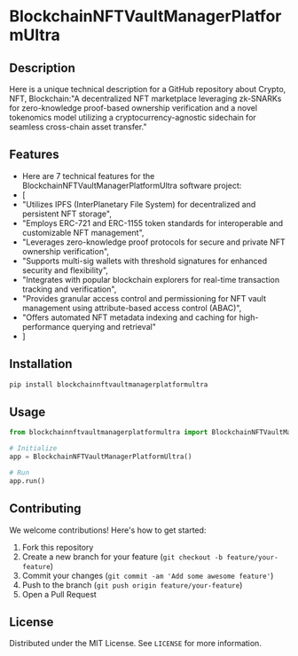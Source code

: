 # BlockchainNFTVaultManagerPlatformUltra

## Description

Here is a unique technical description for a GitHub repository about Crypto, NFT, Blockchain:"A decentralized NFT marketplace leveraging zk-SNARKs for zero-knowledge proof-based ownership verification and a novel tokenomics model utilizing a cryptocurrency-agnostic sidechain for seamless cross-chain asset transfer."

## Features

- Here are 7 technical features for the BlockchainNFTVaultManagerPlatformUltra software project:
- [
- "Utilizes IPFS (InterPlanetary File System) for decentralized and persistent NFT storage",
- "Employs ERC-721 and ERC-1155 token standards for interoperable and customizable NFT management",
- "Leverages zero-knowledge proof protocols for secure and private NFT ownership verification",
- "Supports multi-sig wallets with threshold signatures for enhanced security and flexibility",
- "Integrates with popular blockchain explorers for real-time transaction tracking and verification",
- "Provides granular access control and permissioning for NFT vault management using attribute-based access control (ABAC)",
- "Offers automated NFT metadata indexing and caching for high-performance querying and retrieval"
- ]
## Installation

```bash
pip install blockchainnftvaultmanagerplatformultra
```

## Usage

```python
from blockchainnftvaultmanagerplatformultra import BlockchainNFTVaultManagerPlatformUltra

# Initialize
app = BlockchainNFTVaultManagerPlatformUltra()

# Run
app.run()
```

## Contributing

We welcome contributions! Here's how to get started:

1. Fork this repository
2. Create a new branch for your feature (`git checkout -b feature/your-feature`)
3. Commit your changes (`git commit -am 'Add some awesome feature'`)
4. Push to the branch (`git push origin feature/your-feature`)
5. Open a Pull Request

## License

Distributed under the MIT License. See `LICENSE` for more information.
